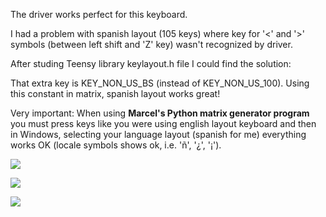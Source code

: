 The driver works perfect for this keyboard.

I had a problem with spanish layout (105 keys) where key for '<' and '>' symbols (between left shift and 'Z' key) wasn't recognized by driver.

After studing Teensy library keylayout.h file I could find the solution:

That extra key is KEY_NON_US_BS (instead of KEY_NON_US_100). Using this constant in matrix, spanish layout works great!

Very important:
When using **Marcel's Python matrix generator program** you must press keys like you were using english layout keyboard and then in Windows, selecting your language layout (spanish for me) everything works OK (locale symbols shows ok, i.e. 'ñ', '¿', '¡').


[![](https://github.com/NitemareReal/USB_Laptop_Keyboard_Controller/blob/master/Example_Keyboards/Lenovo_G550/IMG_20220803_155138292_2.jpg)](https://github.com/NitemareReal/USB_Laptop_Keyboard_Controller/blob/master/Example_Keyboards/Lenovo_G550/IMG_20220803_155138292_2.jpg)

[![](https://github.com/NitemareReal/USB_Laptop_Keyboard_Controller/blob/master/Example_Keyboards/Lenovo_G550/IMG_20220803_155037375_2.jpg)](https://github.com/NitemareReal/USB_Laptop_Keyboard_Controller/blob/master/Example_Keyboards/Lenovo_G550/IMG_20220803_155037375_2.jpg)

[![](https://github.com/NitemareReal/USB_Laptop_Keyboard_Controller/blob/master/Example_Keyboards/Lenovo_G550/IMG_20220803_155308305_HDR_2.jpg)](https://github.com/NitemareReal/USB_Laptop_Keyboard_Controller/blob/master/Example_Keyboards/Lenovo_G550/IMG_20220803_155308305_HDR_2.jpg)
